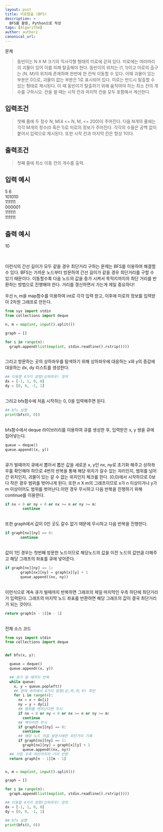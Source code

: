 ```yaml
---
layout: post
title: 미로탈출 (BFS)
description: >
  BFS를 활용, Python으로 작성
tags: [Algorithm]
author: author2
canonical_url: 
---
```



문제
> 동빈이는 N X M 크기의 직사각형 형태의 미로에 갇혀 있다. 미로에는 여러마리의 괴물이 있어 이를 피해 탈출해야 한다. 동빈이의 위치는 (1, 1)이고 미로의 출구는 (N, M)의 위치에 존재하며 한번에 한 칸씩 이동할 수 있다. 이때 괴물이 있는 부분은 0으로, 괴물이 없는 부분은 1로 표시되어 있다. 미로는 반드시 탈출할 수 있는 형태로 제시된다. 이 때 동빈이가 탈출하기 위해 움직여야 하는 최소 칸의 개수를 구하시오. 칸을 셀 때는 시작 칸과 마지막 칸을 모두 포함해서 계산한다.


## 입력조건
> 첫째 줄에 두 정수 N, M(4 <= N, M, <= 200)이 주어진다. 다음 N개의 줄에는 각각 M개의 정수(0 혹은 1)로 미로의 정보가 주어진다.
각각의 수들은 공백 없이 붙어서 입력으로 제시된다. 또한 시작 칸과 마지막 칸은 항상 1이다.

## 출력조건
> 첫째 줄에 최소 이동 칸의 개수를 출력.

## 입력 예시
>
5 6<br>
101010<br>
111111<br>
000001<br>
111111<br>
111111


## 출력 예시
>
10

<br><br>
이런식의 간선 길이가 모두 같을 경우 최단거리 구하는 문제는 BFS를 이용하여 해결할 수 있다. BFS는 가까운 노드부터 방문하여 간선 길이가 같을 경우 최단거리를 구할 수 있기 때문이다. 이동할수록 다음 노드의 값을 증가 시켜서 목적지까지의 최단 거리를 반환하는 방법으로 진행해야 한다. 거리를 갱신하면서 가는게 제일 중요하다!<br><br>
우선 n, m을 map함수를 이용하여 int로 각각 입력 받고, 이후에 미로의 정보를 입력받아 2차원 그래프로 만든다.

~~~python
from sys import stdin
from collections import deque

n, m = map(int, input().split())

graph = []

for i in range(n):
  graph.append(list(map(int, stdin.readline().rstrip())))
~~~

<br>그리고 방문하는 곳의 상하좌우를 탐색하기 위해 상하좌우에 대응하는 x와 y의 증감에 대응하는 dx, dy 리스트를 생성한다.

~~~python
## 이동할 4가지 방향(상하좌우) 정의
dx = [-1, 1, 0, 0]
dy = [0, 0, -1, 1]
~~~

<br>그리고 bfs함수에 처음 시작하는 0, 0을 입력해주면 된다.

~~~python
## bfs 실행
print(bfs(0, 0))
~~~

<br>bfs함수에서 deque 라이브러리를 이용하여 큐를 생성한 후, 입력받은 x, y 쌍을 큐에 집어넣는다.

~~~python
queue = deque()
queue.append((x, y))
~~~

<br>큐가 빌때까지 큐에서 뽑아서 뽑은 값을 새로운 x, y인 nx, ny로 초기화 해주고 상하좌우를 확인해야 하므로 4번의 반복을 통해 해당 위치가 갈수 있는 자리인지, 범위를 넘어간 위치인지, 괴물이 있는 갈 수 없는 위치인지 체크를 한다. (0,0)에서 시작하므로 0보다 작은 경우 범위를 벗어나게 된다. 또한 n X m의 그래프이므로 x가 n 이상이거나 y가 m 이상이어도 범위를 벗어난다.이런 경우 무시하고 다음 반복을 진행하기 위해 continue를 이용한다.

~~~python
if nx < 0 or ny < 0 or nx >= n or ny >= m:
        continue
~~~

<br>또한 graph에서 값이 0인 곳도 갈수 없기 때문에 무시하고 다음 반복을 진행한다.

~~~python
if graph[nx][ny] == 0:
       continue
~~~

<br>값이 1인 경우는 첫번째 방문한 노드이므로 해당노드의 값을 이전 노드의 값만큼 더해주고 해당 그래프의 좌표를 큐에 넣어준다.

~~~python
if graph[nx][ny] == 1:
       graph[nx][ny] = graph[x][y] + 1
       queue.append((nx, ny))
~~~

<br>이런식으로 계속 큐가 빌때까지 반복하면 그래프의 제일 마지막인 우측 하단에 최단거리가 입력된다. 그래프의 마지막 노드 좌표를 반환하면 해당 그래프의 값이 결국 최단거리가 되는 것이다.

~~~python
return graph[n - 1][m - 1]
~~~

<br>전체 소스 코드

~~~python
from sys import stdin
from collections import deque


def bfs(x, y):

  queue = deque()
  queue.append((x, y))

  ## 큐가 빌 때까지 반복
  while queue:
    x, y = queue.popleft()
    ## 현재 위치에서 4가지 방향(상,하,좌,우) 확인
    for i in range(4):
      nx = x + dx[i]
      ny = y + dy[i]
      ## 범위를 벗어난다면 무시
      if nx < 0 or ny < 0 or nx >= n or ny >= m:
        continue
      ## 벽이라면 무시
      if graph[nx][ny] == 0:
        continue
      ## 해당 노드 처음 방문시에만 최단거리 기록
      if graph[nx][ny] == 1:
        graph[nx][ny] = graph[x][y] + 1
        queue.append((nx, ny))
  ## 가장 우측 하단까지의 거리 반환
  return graph[n - 1][m - 1]


n, m = map(int, input().split())

graph = []

for i in range(n):
  graph.append(list(map(int, stdin.readline().rstrip())))

## 이동할 4가지 방향(상하좌우) 정의
dx = [-1, 1, 0, 0]
dy = [0, 0, -1, 1]

## bfs 실행
print(bfs(0, 0))
~~~
